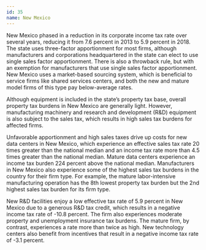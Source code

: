 ```yaml
---
id: 35
name: New Mexico
---
```


New Mexico phased in a reduction in its corporate income tax rate over several years, reducing it from 7.6 percent in 2013 to 5.9 percent in 2018. The state uses three-factor apportionment for most firms, although manufacturers and corporations headquartered in the state can elect to use single sales factor apportionment. There is also a throwback rule, but with an exemption for manufacturers that use single sales factor apportionment. New Mexico uses a market-based sourcing system, which is beneficial to service firms like shared services centers, and both the new and mature model firms of this type pay below-average rates.

Although equipment is included in the state’s property tax base, overall property tax burdens in New Mexico are generally light. However, manufacturing machinery and research and development (R&D) equipment is also subject to the sales tax, which results in high sales tax burdens for affected firms.

Unfavorable apportionment and high sales taxes drive up costs for new data centers in New Mexico, which experience an effective sales tax rate 20 times greater than the national median and an income tax rate more than 4.5 times greater than the national median. Mature data centers experience an income tax burden 224 percent above the national median. Manufacturers in New Mexico also experience some of the highest sales tax burdens in the country for their firm type. For example, the mature labor-intensive manufacturing operation has the 8th lowest property tax burden but the 2nd highest sales tax burden for its firm type.

New R&D facilities enjoy a low effective tax rate of 5.9 percent in New Mexico due to a generous R&D tax credit, which results in a negative income tax rate of -10.8 percent. The firm also experiences moderate property and unemployment insurance tax burdens. The mature firm, by contrast, experiences a rate more than twice as high. New technology centers also benefit from incentives that result in a negative income tax rate of -3.1 percent.